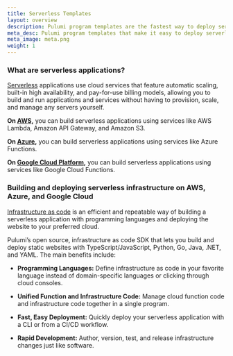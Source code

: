 ```yaml
---
title: Serverless Templates
layout: overview
description: Pulumi program templates are the fastest way to deploy serverless applications on AWS, Azure, or Google Cloud Platform. Templates come with predefined infrastructure as code so you can get started instantly.
meta_desc: Pulumi program templates that make it easy to deploy serverless applications on AWS, Azure, or Google Cloud Platform.
meta_image: meta.png
weight: 1
---
```


### What are serverless applications?

[Serverless](/serverless/) applications use cloud services that feature automatic scaling, built-in high availability, and pay-for-use billing models, allowing you to build and run applications and services without having to provision, scale, and manage any servers yourself.

**On [AWS](/aws/),** you can build serverless applications using services like AWS Lambda, Amazon API Gateway, and Amazon S3.

**On [Azure](/azure/),** you can build serverless applications using services like Azure Functions.

**On [Google Cloud Platform](/gcp/),** you can build serverless applications using services like Google Cloud Functions.

### Building and deploying serverless infrastructure on AWS, Azure, and Google Cloud

[Infrastructure as code](/what-is/what-is-infrastructure-as-code/) is an efficient and repeatable way of building a serverless application with programming languages and deploying the website to your preferred cloud.

Pulumi’s open source, infrastructure as code SDK that lets you build and deploy static websites with TypeScript/JavaScript, Python, Go, Java, .NET, and YAML. The main benefits include:

* **Programming Languages:** Define infrastructure as code in your favorite language instead of domain-specific languages or clicking through cloud consoles.

* **Unified Function and Infrastructure Code:** Manage cloud function code and infrastructure code together in a single program.

* **Fast, Easy Deployment:** Quickly deploy your serverless application with a CLI or from a CI/CD workflow.

* **Rapid Development:** Author, version, test, and release infrastructure changes just like software.
